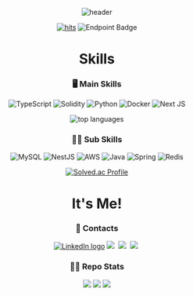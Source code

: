 <div align="center">
  
  ![header](https://capsule-render.vercel.app/api?type=Rect&color=0:fbf0b2,100:d8b4f8&height=200&section=header&text=HYEON-HAK%20KIM&desc=FullStack%20Developer&descAlign=65&descAlignY=80&fontColor:ffffff)

  [![hits](https://hits.deltapapa.io/github/ooMia/ooMia.svg)]()
  ![Endpoint Badge](https://img.shields.io/endpoint?url=https%3A%2F%2Fyn7xewewinhxoebnx3eijsi7tm0hiuvy.lambda-url.ap-northeast-2.on.aws%2F&cacheSeconds=0&link=https%3A%2F%2Fgithub.com%2FooMia%2FooMia)

<!--  ![GitHub watchers](https://img.shields.io/github/watchers/ooMia/ooMia) -->
<!--  ![GitHub User's stars](https://img.shields.io/github/stars/ooMia) -->

# Skills

### 🖥 Main Skills

![TypeScript](https://img.shields.io/badge/typescript-%23007ACC.svg?style=for-the-badge&logo=typescript&logoColor=white)
![Solidity](https://img.shields.io/badge/Solidity-%23363636.svg?style=for-the-badge&logo=solidity&logoColor=white)
![Python](https://img.shields.io/badge/python-3670A0?style=for-the-badge&logo=python&logoColor=white)
![Docker](https://img.shields.io/badge/docker-%230db7ed.svg?style=for-the-badge&logo=docker&logoColor=white)
![Next JS](https://img.shields.io/badge/Next-black?style=for-the-badge&logo=next.js&logoColor=white)

![top languages](https://github-readme-stats.vercel.app/api/top-langs/?username=oomia&size_weight=0.5&count_weight=0.5&theme=dark&langs_count=8)

### 🧑‍🎓 Sub Skills

![MySQL](https://img.shields.io/badge/mysql-%236DB33F.svg?style=for-the-badge&logo=mysql&logoColor=white)
![NestJS](https://img.shields.io/badge/nestjs-E0234E?style=for-the-badge&logo=nestjs&logoColor=white)
![AWS](https://img.shields.io/badge/AWS-%23FF9900.svg?style=for-the-badge&logo=amazon-aws&logoColor=white)
![Java](https://img.shields.io/badge/Java-%23ED8B00.svg?style=for-the-badge&logo=openjdk&logoColor=white)
![Spring](https://img.shields.io/badge/Spring_Boot-%236DB33F.svg?style=for-the-badge&logo=spring&logoColor=white)
![Redis](https://img.shields.io/badge/Redis-DC382D?style=for-the-badge&logo=redis&logoColor=white)

[![Solved.ac Profile](http://mazassumnida.wtf/api/v2/generate_badge?boj=hs1891179)](https://solved.ac/hs1891179/)

# It's Me!

### 🤙 Contacts

[![LinkedIn logo][]][LinkedIn url]
<a href="mailto:hyeonhak.kim.dev@gmail.com"><img src="https://img.shields.io/badge/Gmail-EA4335?style=flat-square&logo=Gmail&logoColor=white"/></a>&nbsp;
<a href="https://velog.io/@oomia"><img src="https://img.shields.io/badge/Velog-20C997?style=flat-square&logo=Velog&logoColor=white"/></a>&nbsp;
<a href="https://www.notion.so/softsquared/b281d789ee5346e7905c1d21891cf7bc?v=1093a98867a84f80b722fe677880d614"><img src="https://img.shields.io/badge/Notion-000000?style=flat-square&logo=Notion&logoColor=white"/></a>&nbsp;

### 👨‍💻 Repo Stats

![](https://github-readme-stats.vercel.app/api?username=oomia&theme=dark&show=reviews,discussions_started,discussions_answered,prs_merged,prs_merged_percentage)
![](https://github-profile-trophy.vercel.app/?username=ooMia&row=1)
![](https://github-readme-activity-graph.vercel.app/graph?username=ooMia)

</div>
  
  [Gmail logo]: http://img.shields.io/badge/Gmail-%236DB33F.svg?style=for-the-badge&logo=gmail&logoColor=white
  [Gmail url]: mailto:hyeonhak.kim.dev@gmail.com
  [LinkedIn logo]: http://img.shields.io/badge/LinkedIn-0077B5?style=for-the-badge&logo=LinkedIn
  [LinkedIn url]: https://www.linkedin.com/in/김현학
